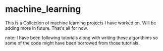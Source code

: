# machine_learning


This is a Collection of machine learning projects I have worked on.
Will be adding more in future.
That's all for now.





note: I have been following tutorials along with writing these algorithims so some of the code might have been borrowed from those tutorials. 
